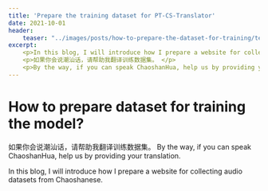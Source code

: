 ```yaml
---
title: 'Prepare the training dataset for PT-CS-Translator'
date: 2021-10-01
header: 
    teaser: "../images/posts/how-to-prepare-the-dataset-for-training/teaser.png"
excerpt:
    <p>In this blog, I will introduce how I prepare a website for collecting audio datasets from Chaoshanese. </p>
    <p>如果你会说潮汕话，请帮助我翻译训练数据集。 </p>
    <p>By the way, if you can speak ChaoshanHua, help us by providing your translation. </p>
---
```


How to prepare dataset for training the model? 
=====

如果你会说潮汕话，请帮助我翻译训练数据集。 
By the way, if you can speak ChaoshanHua, help us by providing your translation. 

In this blog, I will introduce how I prepare a website for collecting audio datasets from Chaoshanese. 







